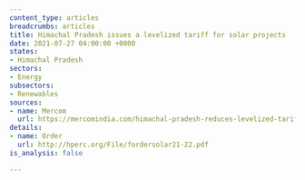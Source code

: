 ```yaml
---
content_type: articles
breadcrumbs: articles
title: Himachal Pradesh issues a levelized tariff for solar projects
date: 2021-07-27 04:00:00 +0000
states:
- Himachal Pradesh
sectors:
- Energy
subsectors:
- Renewables
sources:
- name: Mercom
  url: https://mercomindia.com/himachal-pradesh-reduces-levelized-tariffs/
details:
- name: Order
  url: http://hperc.org/File/fordersolar21-22.pdf
is_analysis: false

---
```

